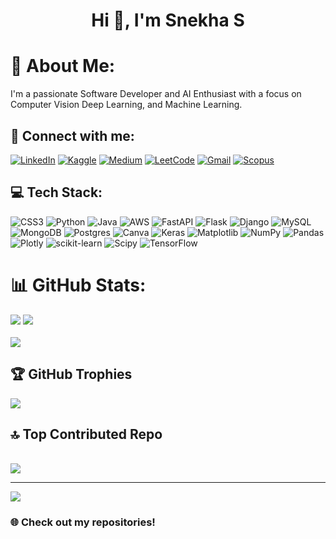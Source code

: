 <h1 align="center">Hi 👋, I'm Snekha S</h1>

# 🌟 About Me:
I'm a passionate Software Developer and AI Enthusiast with a focus on Computer Vision Deep Learning, and Machine Learning.<be>

## 🔗 Connect with me:
[![LinkedIn](https://img.shields.io/badge/LinkedIn-%230077B5.svg?logo=linkedin&logoColor=white)](https://linkedin.com/in/snekhasuresh21/) 
[![Kaggle](https://img.shields.io/badge/Kaggle-%2320BEFF.svg?logo=kaggle&logoColor=white)](https://kaggle.com/ssnekha)
[![Medium](https://img.shields.io/badge/Medium-%2312100E.svg?logo=medium&logoColor=white)](https://medium.com/@snekhasuresh2777)
[![LeetCode](https://img.shields.io/badge/LeetCode-%23FFA116.svg?logo=leetcode&logoColor=white)](https://leetcode.com/snekhasuresh)
[![Gmail](https://img.shields.io/badge/Gmail-D14836?logo=gmail&logoColor=white)](mailto:snekhasuresh2777@gmail.com)
[![Scopus](https://img.shields.io/badge/Scopus-%23FF6C00.svg?logo=scopus&logoColor=white)](https://www.scopus.com/authid/detail.uri?authorId=58565306400)


## 💻 Tech Stack:
![CSS3](https://img.shields.io/badge/css3-%231572B6.svg?style=flat-square&logo=css3&logoColor=white) ![Python](https://img.shields.io/badge/python-3670A0?style=flat-square&logo=python&logoColor=ffdd54) ![Java](https://img.shields.io/badge/java-%23ED8B00.svg?style=flat-square&logo=openjdk&logoColor=white) ![AWS](https://img.shields.io/badge/AWS-%23FF9900.svg?style=flat-square&logo=amazon-aws&logoColor=white) ![FastAPI](https://img.shields.io/badge/FastAPI-005571?style=flat-square&logo=fastapi) ![Flask](https://img.shields.io/badge/flask-%23000.svg?style=flat-square&logo=flask&logoColor=white) ![Django](https://img.shields.io/badge/django-%23092E20.svg?style=flat-square&logo=django&logoColor=white) ![MySQL](https://img.shields.io/badge/mysql-4479A1.svg?style=flat-square&logo=mysql&logoColor=white) ![MongoDB](https://img.shields.io/badge/MongoDB-%234ea94b.svg?style=flat-square&logo=mongodb&logoColor=white) ![Postgres](https://img.shields.io/badge/postgres-%23316192.svg?style=flat-square&logo=postgresql&logoColor=white) ![Canva](https://img.shields.io/badge/Canva-%2300C4CC.svg?style=flat-square&logo=Canva&logoColor=white) ![Keras](https://img.shields.io/badge/Keras-%23D00000.svg?style=flat-square&logo=Keras&logoColor=white) ![Matplotlib](https://img.shields.io/badge/Matplotlib-%23ffffff.svg?style=flat-square&logo=Matplotlib&logoColor=black) ![NumPy](https://img.shields.io/badge/numpy-%23013243.svg?style=flat-square&logo=numpy&logoColor=white) ![Pandas](https://img.shields.io/badge/pandas-%23150458.svg?style=flat-square&logo=pandas&logoColor=white) ![Plotly](https://img.shields.io/badge/Plotly-%233F4F75.svg?style=flat-square&logo=plotly&logoColor=white) ![scikit-learn](https://img.shields.io/badge/scikit--learn-%23F7931E.svg?style=flat-square&logo=scikit-learn&logoColor=white) ![Scipy](https://img.shields.io/badge/SciPy-%230C55A5.svg?style=flat-square&logo=scipy&logoColor=%white) ![TensorFlow](https://img.shields.io/badge/TensorFlow-%23FF6F00.svg?style=flat-square&logo=TensorFlow&logoColor=white)



# 📊 GitHub Stats:
![](https://github-readme-stats.vercel.app/api?username=snekha21&theme=radical&hide_border=false&include_all_commits=true&count_private=true)            ![](https://github-readme-streak-stats.herokuapp.com/?user=snekha21&theme=radical&hide_border=false)<br/>
<br>
![](https://github-readme-stats.vercel.app/api/top-langs/?username=snekha21&theme=radical&hide_border=false&include_all_commits=true&count_private=true&layout=compact)

## 🏆 GitHub Trophies
![](https://github-profile-trophy.vercel.app/?username=snekha21&theme=radical&no-frame=false&no-bg=false&margin-w=4)


## 🔝 Top Contributed Repo
<br> ![](https://github-contributor-stats.vercel.app/api?username=snekha21&limit=5&theme=dark&combine_all_yearly_contributions=true)

---
[![](https://visitcount.itsvg.in/api?id=snekha21&icon=0&color=0)](https://visitcount.itsvg.in)

### 🌐 Check out my repositories!


<!-- Proudly created with GPRM ( https://gprm.itsvg.in ) -->
